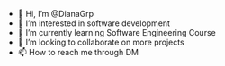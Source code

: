 - 👋 Hi, I’m @DianaGrp
- 👀 I’m interested in software development
- 🌱 I’m currently learning Software Engineering Course
- 💞️ I’m looking to collaborate on more projects
- 📫 How to reach me through DM

<!---
DianaGrp/DianaGrp is a ✨ special ✨ repository because its `README.md` (this file) appears on your GitHub profile.
You can click the Preview link to take a look at your changes.
--->
